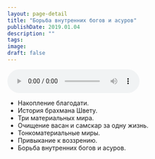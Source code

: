 ```yaml
---
layout: page-detail
title: "Борьба внутренних богов и асуров"
publishDate: 2019.01.04
description: ""
tags:
image:
draft: false
---
```


<audio title="2019.01.04 - Борьба внутренних богов и асуров.mp3" src="https://filer-api.advayta.org/v1.0/public/files/73259" controls=""></audio>

* Накопление благодати.
* История брахмана Швету.
* Три материальных мира.
* Очищение васан и самскар за одну жизнь.
* Тонкоматериальные миры.
* Привыкание к воззрению.
* Борьба внутренних богов и асуров.

  
